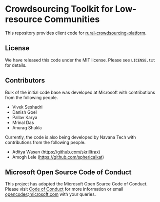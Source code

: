 # Crowdsourcing Toolkit for Low-resource Communities

This repository provides client code for [rural-crowdsourcing-platform](https://github.com/microsoft/rural-crowdsourcing-toolkit).

## License

We have released this code under the MIT license. Please see `LICENSE.txt` for
details.

## Contributors

Bulk of the initial code base was developed at Microsoft with contributions from
the following people.

- Vivek Seshadri
- Danish Goel
- Pallav Karya
- Mrinal Das
- Anurag Shukla

Currently, the code is also being developed by Navana Tech with contributions
from the following people.

- Aditya Wasan (https://github.com/skrilltrax)
- Amogh Lele (https://github.com/sphericalkat)

## Microsoft Open Source Code of Conduct

This project has adopted the Microsoft Open Source Code of Conduct. Please visit
[Code of Conduct](https://opensource.microsoft.com/codeofconduct) for more
information or email opencode@microsoft.com with your queries.

